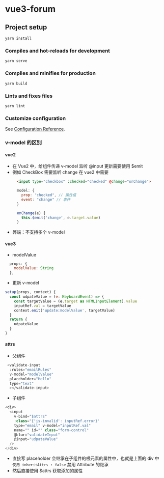 # vue3-forum

## Project setup
```
yarn install
```

### Compiles and hot-reloads for development
```
yarn serve
```

### Compiles and minifies for production
```
yarn build
```

### Lints and fixes files
```
yarn lint
```

### Customize configuration
See [Configuration Reference](https://cli.vuejs.org/config/).

### v-model 的区别
#### vue2
  - 在 Vue2 中，给组件传递 v-model 监听 @input 更新需要使用 $emit
  - 例如 CheckBox 需要监听 change 在 vue2 中需要
    ```html
      <input type="checkbox" :checked="checked" @change="onChange">
    ```
    ```js
      model: {
        prop: "checked", // 属性值
        event: "change" // 事件
      }

      onChange(e) {
        this.$emit('change', e.target.value)
      }
    ```
  - 弊端：不支持多个 v-model
#### vue3
  - modelValue
  ```js
    props: {
      modelValue: String
    },
  ```
  - 更新 v-model 
  ```js
  setup(props, context) {
    const udpateValue = (e: KeyboardEvent) => {
      const targetValue = (e.target as HTMLInputElement).value
      inputRef.val = targetValue
      context.emit('update:modelValue', targetValue)
    }
    return {
      udpateValue
    }
  }
  ```

#### attrs
- 父组件
```js
 <validate-input
  :rules="emailRules"
  v-model="modelValue"
  placeholder="Hello"
  type="text"
  ></validate-input>
```
- 子组件
```js
<div>
  <input
    v-bind="$attrs"
    :class="{'is-invalid': inputRef.error}"
    type="email" v-model="inputRef.val"
    name="" id="" class="form-control"
    @blur="validateInput"
    @input="udpateValue"
  />
</div>
```
- 直接写 placeholder 会继承在子组件的根元素的属性中，也就是上面的 div 中 ```使用 inheritAttrs : false``` 禁用 Attribute 的继承
- 然后直接使用 $attrs 获取添加的属性